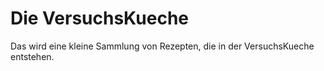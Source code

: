 Die VersuchsKueche
==============

Das wird eine kleine Sammlung von Rezepten, die in der VersuchsKueche entstehen.